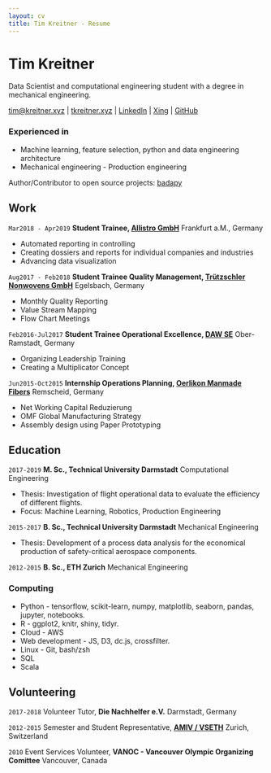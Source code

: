 ```yaml
---
layout: cv
title: Tim Kreitner - Resume
---
```

# Tim Kreitner
Data Scientist and computational engineering student with a degree in mechanical engineering.

<div id="webaddress">
<a href="mailto:tim@kreitner.xyz">tim@kreitner.xyz</a>
| <a href="http://tkreitner.xyz">tkreitner.xyz</a>
| <a href="https://www.linkedin.com/in/tim-kreitner-93632376/">LinkedIn</a>
| <a href="https://www.xing.com/profile/Tim_Kreitner/">Xing</a>
| <a href="http://github.com/tabassco">GitHub</a>
</div>

### Experienced in

- Machine learning, feature selection, python and data engineering architecture
- Mechanical engineering - Production engineering


Author/Contributor to open source projects: [badapy](https://github.com/tabassco/badapy)

## Work

`Mar2018 - Apr2019`
__Student Trainee, [Allistro GmbH](https://www.allistro.de/en/homepage-en/)__ Frankfurt a.M., Germany

- Automated reporting in controlling
- Creating dossiers and reports for individual companies and industries
- Advancing data visualization


`Aug2017 - Feb2018`
__Student Trainee Quality Management, [Trützschler Nonwovens GmbH](https://www.truetzschler-nonwovens.de/)__ Egelsbach, Germany

- Monthly Quality Reporting
- Value Stream Mapping
- Flow Chart Meetings


`Feb2016-Jul2017`
__Student Trainee Operational Excellence, [DAW SE](https://www.truetzschler-nonwovens.de/)__ Ober-Ramstadt, Germany

- Organizing Leadership Training
- Creating a Multiplicator Concept


`Jun2015-Oct2015`
__Internship Operations Planning, [Oerlikon Manmade Fibers](https://www.oerlikon.com/manmade-fibers/en/)__ Remscheid, Germany

- Net Working Capital Reduzierung
- OMF Global Manufacturing Strategy
- Assembly design using Paper Prototyping


## Education

`2017-2019`
__M. Sc., Technical University Darmstadt__
Computational Engineering

- Thesis: Investigation of flight operational data to evaluate the efficiency of different flights.
- Focus: Machine Learning, Robotics, Production Engineering

`2015-2017`
__B. Sc., Technical University Darmstadt__
Mechanical Engineering

- Thesis: Development of a process data analysis for the economical production of safety-critical aerospace components.

`2012-2015`
__B. Sc., ETH Zurich__
Mechanical Engineering


### Computing

- Python - tensorflow, scikit-learn, numpy, matplotlib, seaborn, pandas, jupyter, notebooks.
- R - ggplot2, knitr, shiny, tidyr.
- Cloud - AWS
- Web development - JS, D3, dc.js, crossfilter.
- Linux - Git, bash/zsh
- SQL
- Scala

## Volunteering
`2017-2018`
Volunteer Tutor, __Die Nachhelfer e.V.__ Darmstadt, Germany

`2012-2015`
Semester and Student Representative, __[AMIV / VSETH](https://amiv.ethz.ch/en/)__ Zurich, Switzerland

`2010`
Event Services Volunteer, __VANOC - Vancouver Olympic Organizing Comittee__ Vancouver, Canada
